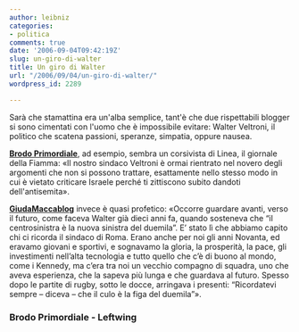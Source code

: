 ```yaml
---
author: leibniz
categories:
- politica
comments: true
date: '2006-09-04T09:42:19Z'
slug: un-giro-di-walter
title: Un giro di Walter
url: "/2006/09/04/un-giro-di-walter/"
wordpress_id: 2289

---
```

Sarà che stamattina era un'alba semplice, tant'è che due rispettabili blogger si sono cimentati con l'uomo che è impossibile evitare: Walter Veltroni, il politico che scatena passioni, speranze, simpatia, oppure nausea.

**[Brodo Primordiale](http://brodoprimordiale.net/archives/2006/09/panem_et_circen_1.php)**, ad esempio, sembra un corsivista di Linea, il giornale della Fiamma: «Il nostro sindaco Veltroni è ormai rientrato nel novero degli argomenti che non si possono trattare, esattamente nello stesso modo in cui è vietato criticare Israele perché ti zittiscono subito dandoti dell'antisemita».

[**GiudaMaccablog**](http://www.leftwing.it/index.php?id=953) invece è quasi profetico: «Occorre guardare avanti, verso il futuro, come faceva Walter già dieci anni fa, quando sosteneva che “il centrosinistra è la nuova sinistra del duemila”.
E’ stato lì che abbiamo capito chi ci ricorda il sindaco di Roma. Erano anche per noi gli anni Novanta, ed eravamo giovani e sportivi, e sognavamo la gloria, la prosperità, la pace, gli investimenti nell’alta tecnologia e tutto quello che c’è di buono al mondo, come i Kennedy, ma c’era tra noi un vecchio compagno di squadra, uno che aveva esperienza, che la sapeva più lunga e che guardava al futuro. Spesso dopo le partite di rugby, sotto le docce, arringava i presenti: “Ricordatevi sempre – diceva – che il culo è la figa del duemila”».

### Brodo Primordiale - Leftwing
